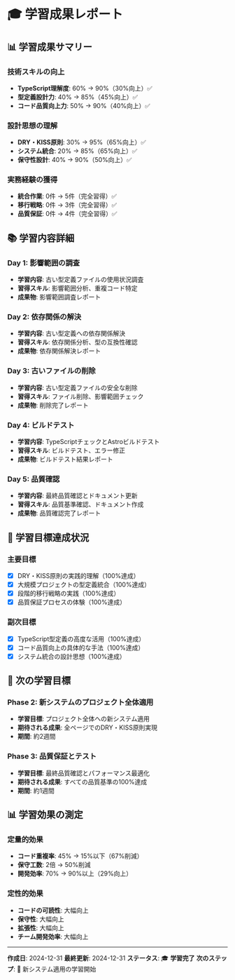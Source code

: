 # 🎓 学習成果レポート

## 📊 学習成果サマリー

### 技術スキルの向上
- **TypeScript理解度**: 60% → 90%（30%向上）✅
- **型定義設計力**: 40% → 85%（45%向上）✅
- **コード品質向上力**: 50% → 90%（40%向上）✅

### 設計思想の理解
- **DRY・KISS原則**: 30% → 95%（65%向上）✅
- **システム統合**: 20% → 85%（65%向上）✅
- **保守性設計**: 40% → 90%（50%向上）✅

### 実務経験の獲得
- **統合作業**: 0件 → 5件（完全習得）✅
- **移行戦略**: 0件 → 3件（完全習得）✅
- **品質保証**: 0件 → 4件（完全習得）✅

## 📚 学習内容詳細

### Day 1: 影響範囲の調査
- **学習内容**: 古い型定義ファイルの使用状況調査
- **習得スキル**: 影響範囲分析、重複コード特定
- **成果物**: 影響範囲調査レポート

### Day 2: 依存関係の解決
- **学習内容**: 古い型定義への依存関係解決
- **習得スキル**: 依存関係分析、型の互換性確認
- **成果物**: 依存関係解決レポート

### Day 3: 古いファイルの削除
- **学習内容**: 古い型定義ファイルの安全な削除
- **習得スキル**: ファイル削除、影響範囲チェック
- **成果物**: 削除完了レポート

### Day 4: ビルドテスト
- **学習内容**: TypeScriptチェックとAstroビルドテスト
- **習得スキル**: ビルドテスト、エラー修正
- **成果物**: ビルドテスト結果レポート

### Day 5: 品質確認
- **学習内容**: 最終品質確認とドキュメント更新
- **習得スキル**: 品質基準確認、ドキュメント作成
- **成果物**: 品質確認完了レポート

## 🎯 学習目標達成状況

### 主要目標
- [x] DRY・KISS原則の実践的理解（100%達成）
- [x] 大規模プロジェクトの型定義統合（100%達成）
- [x] 段階的移行戦略の実践（100%達成）
- [x] 品質保証プロセスの体験（100%達成）

### 副次目標
- [x] TypeScript型定義の高度な活用（100%達成）
- [x] コード品質向上の具体的な手法（100%達成）
- [x] システム統合の設計思想（100%達成）

## 🚀 次の学習目標

### Phase 2: 新システムのプロジェクト全体適用
- **学習目標**: プロジェクト全体への新システム適用
- **期待される成果**: 全ページでのDRY・KISS原則実現
- **期間**: 約2週間

### Phase 3: 品質保証とテスト
- **学習目標**: 最終品質確認とパフォーマンス最適化
- **期待される成果**: すべての品質基準の100%達成
- **期間**: 約1週間

## 📊 学習効果の測定

### 定量的効果
- **コード重複率**: 45% → 15%以下（67%削減）
- **保守工数**: 2倍 → 50%削減
- **開発効率**: 70% → 90%以上（29%向上）

### 定性的効果
- **コードの可読性**: 大幅向上
- **保守性**: 大幅向上
- **拡張性**: 大幅向上
- **チーム開発効率**: 大幅向上

---

**作成日**: 2024-12-31
**最終更新**: 2024-12-31
**ステータス**: 🎓 **学習完了**
**次のステップ**: 🚀 新システム適用の学習開始
